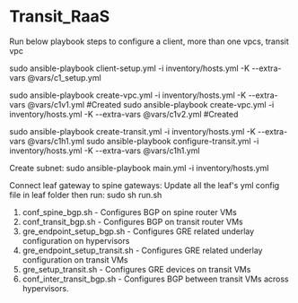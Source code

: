 # Transit_RaaS

Run below playbook steps to configure a client, more than one vpcs, transit vpc

sudo ansible-playbook client-setup.yml -i inventory/hosts.yml -K --extra-vars @vars/c1_setup.yml

sudo ansible-playbook create-vpc.yml -i inventory/hosts.yml -K --extra-vars @vars/c1v1.yml  #Created
sudo ansible-playbook create-vpc.yml -i inventory/hosts.yml -K --extra-vars @vars/c1v2.yml  #Created

sudo ansible-playbook create-transit.yml -i inventory/hosts.yml -K --extra-vars @vars/c1h1.yml
sudo ansible-playbook configure-transit.yml -i inventory/hosts.yml -K --extra-vars @vars/c1h1.yml

Create subnet:
sudo ansible-playbook main.yml -i inventory/hosts.yml

Connect leaf gateway to spine gateways:
Update all the leaf's yml config file in leaf folder then run: sudo sh run.sh

1. conf_spine_bgp.sh - Configures BGP on spine router VMs
2. conf_transit_bgp.sh - Configures BGP on transit router VMs
3. gre_endpoint_setup_bgp.sh - Configures GRE related underlay configuration on hypervisors
4. gre_endpoint_setup_transit.sh - Configures GRE related underlay configuration on transit VMs
5. gre_setup_transit.sh - Configures GRE devices on transit VMs
6. conf_inter_transit_bgp.sh - Configures BGP between transit VMs across hypervisors.
